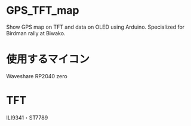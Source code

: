 # GPS_TFT_map
 Show GPS map on TFT and data on OLED using Arduino.  Specialized for Birdman rally at Biwako.



# 使用するマイコン
 Waveshare RP2040 zero


# TFT
 ILI9341・ST7789